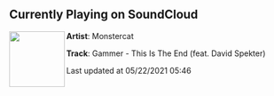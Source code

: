 ## Currently Playing on SoundCloud

[<img align="left" width="100" src="https://i1.sndcdn.com/artworks-000584705546-dncw99-t500x500.jpg">](https://soundcloud.com/monstercat/gammer-this-is-the-end-feat-david-spekter?in=saxurn/sets/aether-creatures)

**Artist**: Monstercat 

**Track**: Gammer - This Is The End (feat. David Spekter)

Last updated at 05/22/2021 05:46
